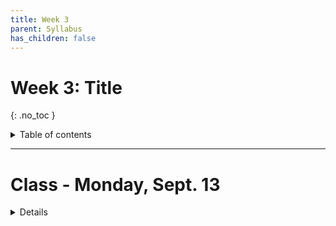 ```yaml
---
title: Week 3
parent: Syllabus
has_children: false
---
```


# Week 3: Title
{: .no_toc }

<details closed markdown="block">
  <summary>
    Table of contents
  </summary>
  {: .text-delta }
1. TOC
{:toc}
</details>

---

<!-- ########################################################################### -->

# Class - Monday, Sept. 13

<details closed markdown="block">
  <summary>Details</summary>

+ [**Class notes**](Class_1/XDASI_SummaryStats.html)

+ [**Class exercise and dataset**](Class_1/mouse_genes.zip)

</details>

<!-- ########################################################################### -->

<!-- ########################################################################### -->

<!-- # Class - Thursday, Sept. 16

<details closed markdown="block">
  <summary>Details</summary>

</details> -->

<!-- ########################################################################### -->

<!-- ########################################################################### -->

<!-- # Recitation - Friday, Sept. 17

<details closed markdown="block">
  <summary>Details</summary>

</details> -->

<!-- ########################################################################### -->
